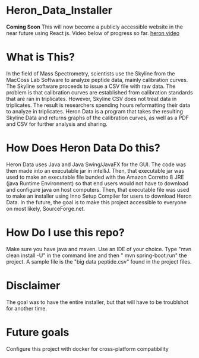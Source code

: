 # Heron_Data_Installer

**Coming Soon**
This will now become a publicly accessible website in the near future using React js. Video below of progress so far.
[heron video](./heronsofar.mp4)

# What is This?

In the field of Mass Spectrometry, scientists use the Skyline from the MacCoss Lab Software to analyze peptide data, mainly calibration curves. The Skyline software proceeds to issue a CSV file with raw data. The problem 
is that calibration curves are established from calibration standards that are ran in triplicates. However, Skyline CSV does not treat data in triplicates. The result is researchers spending hours
reformatting their data to analyze in triplicates. Heron Data is a program that takes the resulting Skyline Data and returns graphs of the calibration curves, as well as a PDF and CSV for further analysis and sharing.

# How Does Heron Data Do this?
Heron Data uses Java and Java Swing/JavaFX for the GUI. The code was then made into an executable jar in intelliJ. Then, that executable jar was used to make an executable file bunded with the Amazon Corretto 8 JRE (java Runtime Environment) so that end users would not have
to download and configure java on host computers. Then, that executable file was used to make an installer using Inno Setup Compiler for users to download Heron Data. In the future, the goal is to make this project
accessible to everyone on most likely, SourceForge.net.


# How Do I use this repo?
Make sure you have java and maven. Use an IDE of your choice. Type "mvn clean install -U" in the command line and then " mvn spring-boot:run" the project. A sample file is the "big data peptide.csv" found in the project files.

# Disclaimer
The goal was to have the entire installer, but that will have to be troublshot for another time. 

# Future goals
Configure this project with docker for cross-platform compatibility
